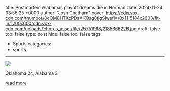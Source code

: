 title: Postmortem Alabamas playoff dreams die in Norman
date: 2024-11-24 03:56:25 +0000
author: "Josh Chatham"
cover: https://cdn.vox-cdn.com/thumbor/0cOM8HTXcPDaXKQsg8tjgSIwefI=/0x11:5184x2603/fit-in/1200x600/cdn.vox-cdn.com/uploads/chorus_asset/file/25751968/2185666226.jpg
draft: false
top: false
type: post
hide: false
toc: false
tags:
  - Sports
categories:
  - sports
---

![](https://cdn.vox-cdn.com/thumbor/0cOM8HTXcPDaXKQsg8tjgSIwefI=/0x11:5184x2603/fit-in/1200x600/cdn.vox-cdn.com/uploads/chorus_asset/file/25751968/2185666226.jpg)

Oklahoma 24, Alabama 3

[read more](https://www.rollbamaroll.com/2024/11/23/24304427/postmortem-alabamas-playoff-dreams-die-in-norman)
